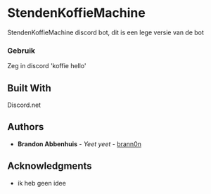 # StendenKoffieMachine
StendenKoffieMachine discord bot, dit is een lege versie van de bot

### Gebruik
Zeg in discord 'koffie hello'

## Built With
Discord.net

## Authors

* **Brandon Abbenhuis** - *Yeet yeet* - [brann0n](https://github.com/brann0n)

## Acknowledgments

* ik heb geen idee
